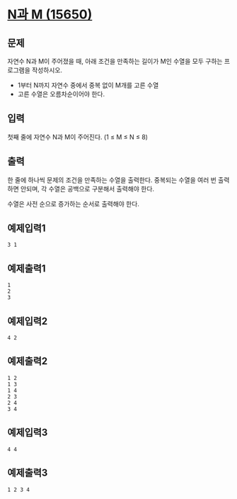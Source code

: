 # [N과 M (15650)](https://www.acmicpc.net/problem/15650)

## 문제

자연수 N과 M이 주어졌을 때, 아래 조건을 만족하는 길이가 M인 수열을 모두 구하는 프로그램을 작성하시오.

* 1부터 N까지 자연수 중에서 중복 없이 M개를 고른 수열
* 고른 수열은 오름차순이어야 한다.

## 입력

첫째 줄에 자연수 N과 M이 주어진다. (1 ≤ M ≤ N ≤ 8)

## 출력
한 줄에 하나씩 문제의 조건을 만족하는 수열을 출력한다. 중복되는 수열을 여러 번 출력하면 안되며, 각 수열은 공백으로 구분해서 출력해야 한다.

수열은 사전 순으로 증가하는 순서로 출력해야 한다.

## 예제입력1

```plaintext
3 1
```

## 예제출력1

```plaintext
1
2
3
```

## 예제입력2

```plaintext
4 2
```

## 예제출력2

```plaintext
1 2
1 3
1 4
2 3
2 4
3 4
```

## 예제입력3

```plaintext
4 4
```

## 예제출력3

```plaintext
1 2 3 4
```
